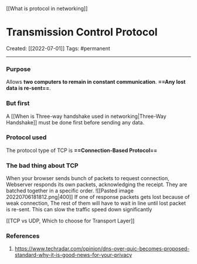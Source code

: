 [[What is protocol in networking]]

# Transmission Control Protocol
Created:  [[2022-07-01]]
Tags: #permanent 

---
### Purpose
Allows **two computers to remain in constant communication**.
**==Any lost data is re-sent==**. 


### But first
A [[When is Three-way handshake used in networking|Three-Way Handshake]] must be done first before sending any data.


### Protocol used
The protocol type of TCP is **==Connection-Based Protocol==**


### The bad thing about TCP
When your browser sends bunch of packets to request connection, Webserver responds its own packets, acknowledging the receipt. 
They are batched together in a specific order. 
![[Pasted image 20220706181812.png|400]]
If one of response packets gets lost because of weak connection, 
The rest of them will have to wait in line until lost packet is re-sent. 
This can slow the traffic speed down significantly




[[TCP vs UDP, Which to choose for Transport Layer]]



### References
1. https://www.techradar.com/opinion/dns-over-quic-becomes-proposed-standard-why-it-is-good-news-for-your-privacy